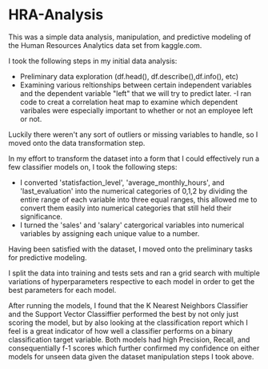 # HRA-Analysis

This was a simple data analysis, manipulation, and predictive modeling of the Human Resources Analytics data set from kaggle.com. 

I took the following steps in my initial data analysis:
  - Preliminary data exploration (df.head(), df.describe(),df.info(), etc)
  - Examining various reltionships between certain independent variables and the dependent variable "left" that we will try to predict later.
  -I ran code to creat a correlation heat map to examine which dependent varibales were especially important to whether or not an employee left or not.
 
Luckily there weren't any sort of outliers or missing variables to handle, so I moved onto the data transformation step.

In my effort to transform the dataset into a form that I could effectively run a few classifier models on, I took the following steps:
  - I converted 'statisfaction_level', 'average_monthly_hours', and 'last_evaluation' into the numerical categories of 0,1,2 by dividing the entire range of each variable into three equal ranges, this allowed me to convert them easily into numerical categories that still held their significance.
  - I turned the 'sales' and 'salary' catergorical variables into numerical variables by assigning each unique value to a number.
  
Having been satisfied with the dataset, I moved onto the preliminary tasks for predictive modeling.

I split the data into training and tests sets and ran a grid search with multiple variations of hyperparameters respective to each model in order to get the best parameters for each model.

After running the models, I found that the K Nearest Neighbors Classifier and the Support Vector Classiffier performed the best by not only just scoring the model, but by also looking at the classification report which I feel is a great indicator of how well a classifier performs on a binary classification target variable. Both models had high Precision, Recall, and consequentially f-1 scores which further confirmed my confidence on either models for unseen data given the dataset manipulation steps I took above.
